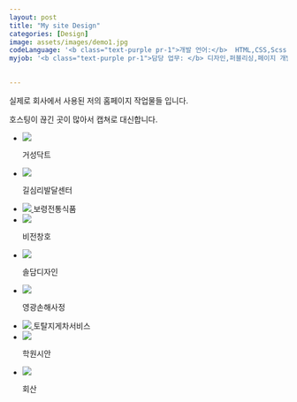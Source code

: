 ```yaml
---
layout: post
title: "My site Design"
categories: [Design]
image: assets/images/demo1.jpg
codeLanguage: '<b class="text-purple pr-1">개발 언어:</b>  HTML,CSS,Scss,Javascript'
myjob: '<b class="text-purple pr-1">담당 업무: </b> 디자인,퍼블리싱,페이지 개발 (All 100%)'
  

---
```



<p class="text-dark text-left">실제로 회사에서 사용된 저의 홈페이지 작업물들 입니다.</p>
<p class="text-dark text-left">호스팅이 끊긴 곳이 많아서 캡쳐로 대신합니다.</p>

 <link rel="stylesheet" href="\bower_components\magnific-popup\dist\magnific-popup.css">



<div class="row flex-row flex-wrap">
<ul class="col12 d-flex flex-wrap siteUl">

<li class="col-6 col-md-4">
<a id="open-popup01" class="d-flex flex-column text-center image-link gallery-item mfp-image no-gutters" href="/assets/images/siteImade/01/01_01.png">
<img src="/assets/images/siteImade/01/01_01.png" />
</a>

<span class="d-block mt-2 text-purple col-12 font-weight-bold text-center">거성닥트</span>
</li>


<li class="col-6 col-md-4 ">
<a id="open-popup02" class="d-flex flex-column text-center image-link gallery-item mfp-image no-gutters" href="/assets/images/siteImade/02/02_01.png">
<img src="/assets/images/siteImade/02/02_01.png" />
</a>

<span class="d-block mt-2 text-purple col-12 font-weight-bold text-center">길심리발달센터</span>
</li>


<!-- <li class="col-6 col-md-4">
<a id="open-popup03" class="d-flex flex-column text-center image-link gallery-item mfp-image no-gutters" href="/assets/images/siteImade/03/03_01.png">
<img src="/assets/images/siteImade/03/03_01.png" />
</a>

<span class="d-block mt-2 text-purple col-12 font-weight-bold text-center">대륜건설</span>
</li> -->

<li class="col-6 col-md-4">
<a id="open-popup04" class="d-flex flex-column text-center image-link gallery-item mfp-image no-gutters" href="/assets/images/siteImade/04/04_01.png">
<img src="/assets/images/siteImade/04/04_01.png" />
</a>
<span class="d-block mt-2 text-purple col-12 font-weight-bold text-center">보령전통식품</span>
</li>


<li class="col-6 col-md-4">
<a id="open-popup05" class="d-flex flex-column text-center image-link gallery-item mfp-image no-gutters" href="/assets/images/siteImade/05/05_01.png">
<img src="/assets/images/siteImade/05/05_01.png" />
</a>

<span class="d-block mt-2 text-purple col-12 font-weight-bold text-center">비전창호</span>
</li>

<li class="col-6 col-md-4">
<a id="open-popup06" class="d-flex flex-column text-center image-link gallery-item mfp-image no-gutters" href="/assets/images/siteImade/06/06_01.png">
<img src="/assets/images/siteImade/06/06_01.png" />
</a>

<span class="d-block mt-2 text-purple col-12 font-weight-bold text-center">솔담디자인</span>
</li>

<li class="col-6 col-md-4">
<a id="open-popup07" class="d-flex flex-column text-center image-link gallery-item mfp-image no-gutters" href="/assets/images/siteImade/07/07_01.png">
<img src="/assets/images/siteImade/07/07_01.png" />
</a>

<span class="d-block mt-2 text-purple col-12 font-weight-bold text-center">영광손해사정</span>
</li>

<li class="col-6 col-md-4">
<a id="open-popup08" class="d-flex flex-column text-center image-link gallery-item mfp-image no-gutters" href="/assets/images/siteImade/08/08_01.png">
<img src="/assets/images/siteImade/08/08_01.png" />
</a>
<span class="d-block mt-2 text-purple col-12 font-weight-bold text-center">토탈지게차서비스</span>

</li>


<li class="col-6 col-md-4">
<a id="open-popup09" class="d-flex flex-column text-center image-link gallery-item mfp-image no-gutters" href="/assets/images/siteImade/09/09_01.png">
<img src="/assets/images/siteImade/09/09_01.png" />
</a>

<span class="d-block mt-2 text-purple col-12 font-weight-bold text-center">학원시안</span>
</li>


<li class="col-6 col-md-4">
<a id="open-popup10" class="d-flex flex-column text-center image-link gallery-item mfp-image no-gutters" href="/assets/images/siteImade/10/10_01.png">
<img src="/assets/images/siteImade/10/10_01.png" />
</a>

<span class="d-block mt-2 text-purple col-12 font-weight-bold text-center">회산</span>
</li>
</ul>

</div>

<script src="\bower_components\magnific-popup\dist\jquery.magnific-popup.js"></script>

<script>
$(document).ready(function() {
  $('#open-popup01').magnificPopup({
    items: [
      {
        src: '/assets/images/siteImade/01/01_01.png',
        title: '거성닥트',
      },     
      {
        src: '/assets/images/siteImade/01/01_02.png',
        title: '거성닥트',
      
      } 
    ],    
  type: 'image',
       closeOnContentClick: true,
       closeBtnInside: true,
       fixedContentPos: true,
    gallery: { 
            enabled: true,
            preload: [0,2],
            navigateByImgClick: true,
              tPrev: 'Previous (Left arrow key)', // title for left button
  tNext: 'Next (Right arrow key)', // title for right button
  tCounter: '<span class="mfp-counter">%curr% of %total%</span>' 
  }, 
       image: { verticalFit: false ,
       cursor: 'mfp-zoom-out-cur',},
      
       zoom: {enabled: true,   duration: 500 ,easing: 'ease-in-out' }
 });

  $('#open-popup02').magnificPopup({
    items: [
      {
        src: '/assets/images/siteImade/02/02_01.png',
        title: '길심리발달센터',
      },     
      {
        src: '/assets/images/siteImade/02/02_02.png',
        title: '길심리발달센터',
      },     
      {
        src: '/assets/images/siteImade/02/02_03.png',
        title: '길심리발달센터',
      },     
      {
        src: '/assets/images/siteImade/02/02_04.png',
        title: '길심리발달센터',
      }   
    
    ],    
  type: 'image',
       closeOnContentClick: true,
       closeBtnInside: true,
       fixedContentPos: true,
    gallery: { 
            enabled: true,
            preload: [0,2],
            navigateByImgClick: true,

              tPrev: 'Previous (Left arrow key)', // title for left button
  tNext: 'Next (Right arrow key)', // title for right button
  tCounter: '<span class="mfp-counter">%curr% of %total%</span>' 
            
  }, 
       image: {  verticalFit: false ,
       cursor: 'mfp-zoom-out-cur',},
      
       zoom: {enabled: true,   duration: 500 ,easing: 'ease-in-out' }


 }); 


$('#open-popup03').magnificPopup({
    items: [
      {
        src: '/assets/images/siteImade/03/03_01.png',
        title: '대륜건설',
      },     
      {
        src: '/assets/images/siteImade/03/03_02.png',
        title: '대륜건설',
      },     
      
    
    ],    
  type: 'image',
       closeOnContentClick: true,
       closeBtnInside: true,
       fixedContentPos: true,
    gallery: { 
            enabled: true,
            preload: [0,2],
            navigateByImgClick: true,

              tPrev: 'Previous (Left arrow key)', // title for left button
  tNext: 'Next (Right arrow key)', // title for right button
  tCounter: '<span class="mfp-counter">%curr% of %total%</span>' 
            
  }, 
       image: {  verticalFit: false ,
       cursor: 'mfp-zoom-out-cur',},
      
       zoom: {enabled: true,   duration: 500 ,easing: 'ease-in-out' }


 });


  $('#open-popup04').magnificPopup({
    items: [
      {
        src: '/assets/images/siteImade/04/04_01.png',
        title: '보령전통식품',
      },     
      {
        src: '/assets/images/siteImade/04/04_02.png',
        title: '보령전통식품',
      },     
      {
        src: '/assets/images/siteImade/04/04_03.png',
        title: '보령전통식품',
      },     
      {
        src: '/assets/images/siteImade/04/04_04.png',
        title: '보령전통식품',
      }   
    
    ],    
  type: 'image',
       closeOnContentClick: true,
       closeBtnInside: true,
       fixedContentPos: true,
    gallery: { 
            enabled: true,
            preload: [0,2],
            navigateByImgClick: true,

              tPrev: 'Previous (Left arrow key)', // title for left button
  tNext: 'Next (Right arrow key)', // title for right button
  tCounter: '<span class="mfp-counter">%curr% of %total%</span>' 
            
  }, 
       image: {  verticalFit: false ,
       cursor: 'mfp-zoom-out-cur',},
      
       zoom: {enabled: true,   duration: 500 ,easing: 'ease-in-out' }


 }); 


 $('#open-popup05').magnificPopup({
    items: [
      {
        src: '/assets/images/siteImade/05/05_01.png',
        title: '비전창호',
      },     
      {
        src: '/assets/images/siteImade/05/05_02.png',
        title: '비전창호',
      },     
      {
        src: '/assets/images/siteImade/05/05_03.png',
        title: '비전창호',
      },     
      {
        src: '/assets/images/siteImade/05/05_04.png',
        title: '비전창호',
      },     
      {
        src: '/assets/images/siteImade/05/05_05.png',
        title: '비전창호',
      }      
    
    ],    
  type: 'image',
       closeOnContentClick: true,
       closeBtnInside: true,
       fixedContentPos: true,
    gallery: { 
            enabled: true,
            preload: [0,2],
            navigateByImgClick: true,

              tPrev: 'Previous (Left arrow key)', // title for left button
  tNext: 'Next (Right arrow key)', // title for right button
  tCounter: '<span class="mfp-counter">%curr% of %total%</span>' 
            
  }, 
       image: {  verticalFit: false ,
       cursor: 'mfp-zoom-out-cur',},
      
       zoom: {enabled: true,   duration: 500 ,easing: 'ease-in-out' }


 }); 



 $('#open-popup06').magnificPopup({
    items: [
      {
        src: '/assets/images/siteImade/06/06_01.png',
        title: '솔담디자인',
      },     
      {
        src: '/assets/images/siteImade/06/06_02.png',
        title: '솔담디자인',
      },     
      {
        src: '/assets/images/siteImade/06/06_03.png',
        title: '솔담디자인',
      },     
      {
        src: '/assets/images/siteImade/06/06_04.png',
        title: '솔담디자인',
      }     
          
    
    ],    
  type: 'image',
       closeOnContentClick: true,
       closeBtnInside: true,
       fixedContentPos: true,
    gallery: { 
            enabled: true,
            preload: [0,2],
            navigateByImgClick: true,

              tPrev: 'Previous (Left arrow key)', // title for left button
  tNext: 'Next (Right arrow key)', // title for right button
  tCounter: '<span class="mfp-counter">%curr% of %total%</span>' 
            
  }, 
       image: {  verticalFit: false ,
       cursor: 'mfp-zoom-out-cur',},
      
       zoom: {enabled: true,   duration: 500 ,easing: 'ease-in-out' }


 }); 




 $('#open-popup07').magnificPopup({
    items: [
      {
        src: '/assets/images/siteImade/07/07_01.png',
        title: '영광손해사정',
      },     
      {
        src: '/assets/images/siteImade/07/07_02.png',
        title: '영광손해사정',
      },     
      {
        src: '/assets/images/siteImade/07/07_03.png',
        title: '영광손해사정',
      },     
      {
        src: '/assets/images/siteImade/07/07_04.png',
        title: '영광손해사정',
      }     
          
    
    ],    
  type: 'image',
       closeOnContentClick: true,
       closeBtnInside: true,
       fixedContentPos: true,
    gallery: { 
            enabled: true,
            preload: [0,2],
            navigateByImgClick: true,

              tPrev: 'Previous (Left arrow key)', // title for left button
  tNext: 'Next (Right arrow key)', // title for right button
  tCounter: '<span class="mfp-counter">%curr% of %total%</span>' 
            
  }, 
       image: {  verticalFit: false ,
       cursor: 'mfp-zoom-out-cur',},
      
       zoom: {enabled: true,   duration: 500 ,easing: 'ease-in-out' }


 }); 


 $('#open-popup08').magnificPopup({
    items: [
      {
        src: '/assets/images/siteImade/08/08_01.png',
        title: '토탈지게차서비스',
      },     
      {
        src: '/assets/images/siteImade/08/08_02.png',
        title: '토탈지게차서비스',
      },     
      {
        src: '/assets/images/siteImade/08/08_03.png',
        title: '토탈지게차서비스',
      }   
          
    
    ],    
  type: 'image',
       closeOnContentClick: true,
       closeBtnInside: true,
       fixedContentPos: true,
    gallery: { 
            enabled: true,
            preload: [0,2],
            navigateByImgClick: true,

              tPrev: 'Previous (Left arrow key)', // title for left button
  tNext: 'Next (Right arrow key)', // title for right button
  tCounter: '<span class="mfp-counter">%curr% of %total%</span>' 
            
  }, 
       image: {  verticalFit: false ,
       cursor: 'mfp-zoom-out-cur',},
      
       zoom: {enabled: true,   duration: 500 ,easing: 'ease-in-out' }


 }); 


 $('#open-popup09').magnificPopup({
    items: [
      {
        src: '/assets/images/siteImade/09/09_01.png',
        title: '학원시안',
      },     
      {
        src: '/assets/images/siteImade/09/09_02.png',
        title: '학원시안',
      }
          
    
    ],    
  type: 'image',
       closeOnContentClick: true,
       closeBtnInside: true,
       fixedContentPos: true,
    gallery: { 
            enabled: true,
            preload: [0,2],
            navigateByImgClick: true,

              tPrev: 'Previous (Left arrow key)', // title for left button
  tNext: 'Next (Right arrow key)', // title for right button
  tCounter: '<span class="mfp-counter">%curr% of %total%</span>' 
            
  }, 
       image: {  verticalFit: false ,
       cursor: 'mfp-zoom-out-cur',},
      
       zoom: {enabled: true,   duration: 500 ,easing: 'ease-in-out' }


 }); 


 $('#open-popup10').magnificPopup({
    items: [
      {
        src: '/assets/images/siteImade/10/10_01.png',
        title: '(주) 회산',
      },     
      {
        src: '/assets/images/siteImade/10/10_02.png',
        title: '(주) 회산',
      },     
      {
        src: '/assets/images/siteImade/10/10_03.png',
        title: '(주) 회산',
      },     
      {
        src: '/assets/images/siteImade/10/10_04.png',
        title: '(주) 회산',
      }     
          
    
    ],    
  type: 'image',
       closeOnContentClick: true,
       closeBtnInside: true,
       fixedContentPos: true,
    gallery: { 
            enabled: true,
            preload: [0,2],
            navigateByImgClick: true,

              tPrev: 'Previous (Left arrow key)', // title for left button
  tNext: 'Next (Right arrow key)', // title for right button
  tCounter: '<span class="mfp-counter">%curr% of %total%</span>' 
            
  }, 
       image: {  verticalFit: false ,
       cursor: 'mfp-zoom-out-cur',},
      
       zoom: {enabled: true,   duration: 500 ,easing: 'ease-in-out' }


 }); 






});

</script>